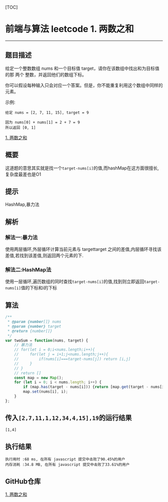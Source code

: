 [TOC]
# 前端与算法 leetcode 1. 两数之和
---

## 题目描述

给定一个整数数组 nums 和一个目标值 target，请你在该数组中找出和为目标值的那 两个 整数，并返回他们的数组下标。

你可以假设每种输入只会对应一个答案。但是，你不能重复利用这个数组中同样的元素。

示例:
```
给定 nums = [2, 7, 11, 15], target = 9

因为 nums[0] + nums[1] = 2 + 7 = 9
所以返回 [0, 1]
```
[1. 两数之和](https://leetcode-cn.com/problems/two-sum/solution/liang-shu-zhi-he-java-jsshi-xian-shi-jian-fu-za-du/)

## 概要
这道题的意思其实就是找一个`target-nums[i]`的值,而hashMap在这方面很擅长,复杂度最差也是O1
## 提示
HashMap,暴力法
## 解析

### 解法一:暴力法
使用两层循环,外层循环计算当前元素与 targettarget 之间的差值,内层循环寻找该差值,若找到该差值,则返回两个元素的下.
### 解法二:HashMap法
使用一层循环,遍历数组的同时查找`target-nums[i]`的值,找到则立即返回`target-nums[i]`值的下标和i的下标
## 算法

```js
/**
 * @param {number[]} nums
 * @param {number} target
 * @return {number[]}
 */
var twoSum = function(nums, target) {
    // 暴力法
    // for(let i = 0;i<nums.length;i++){
    //     for(let j = i+1;j<nums.length;j++){
    //         if(nums[i]===target-nums[j]) return [i,j]
    //     }
    // }
    // return []
    const map = new Map();
    for (let i = 0; i < nums.length; i++) {
        if (map.has(target - nums[i])) {return [map.get(target - nums[i]), i];}
        map.set(nums[i], i);
    }
};
```

## 传入`[2,7,11,1,12,34,4,15],19`的运行结果

```sh
[1,4]
```

## 执行结果

```
执行用时 :68 ms, 在所有 javascript 提交中击败了90.45%的用户
内存消耗 :34.8 MB, 在所有 javascript 提交中击败了33.61%的用户
```

## GitHub仓库

[1. 两数之和](https://github.com/moshuying/leetcode-cn/)